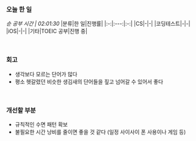 ### 오늘 한 일
_순 공부 시간 | 02:01:30_
|분류|한 일|진행률|
|:-:|:---:|:-:|
|CS|-|-|
|코딩테스트|-|-|
|iOS|-|-|
|기타|TOEIC 공부|진행 중|

<br>

### 회고
- 생각보다 모르는 단어가 많다
- 평소 헷갈렸던 비슷한 생김새의 단어들을 짚고 넘어갈 수 있어서 좋다

<br>

### 개선할 부분
- 규칙적인 수면 패턴 확보
- 불필요한 시간 낭비를 줄이면 좋을 것 같다 (일정 사이사이 폰 사용이나 게임 등)
